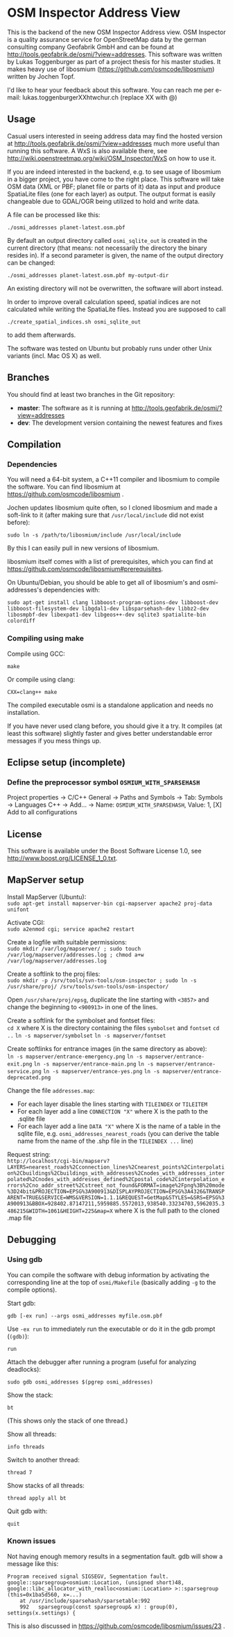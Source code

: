 # OSM Inspector Address View

This is the backend of the new OSM Inspector Address view. OSM Inspector is a quality assurance service for OpenStreetMap data by the german consulting company Geofabrik GmbH and can be found at http://tools.geofabrik.de/osmi/?view=addresses. This software was written by Lukas Toggenburger as part of a project thesis for his master studies. It makes heavy use of libosmium (https://github.com/osmcode/libosmium) written by Jochen Topf.

I'd like to hear your feedback about this software. You can reach me per e-mail: lukas.toggenburgerXXhtwchur.ch (replace XX with @)

## Usage

Casual users interested in seeing address data may find the hosted version at http://tools.geofabrik.de/osmi/?view=addresses much more useful than running this software. A WxS is also available there, see http://wiki.openstreetmap.org/wiki/OSM_Inspector/WxS on how to use it.

If you are indeed interested in the backend, e.g. to see usage of libosmium in a bigger project, you have come to the right place. This software will take OSM data (XML or PBF; planet file or parts of it) data as input and produce SpatiaLite files (one for each layer) as output. The output format is easily changeable due to GDAL/OGR being utilized to hold and write data.

A file can be processed like this:

    ./osmi_addresses planet-latest.osm.pbf

By default an output directory called `osmi_sqlite_out` is created in the current directory (that means: not necessarily the directory the binary resides in). If a second parameter is given, the name of the output directory can be changed:

    ./osmi_addresses planet-latest.osm.pbf my-output-dir

An existing directory will not be overwritten, the software will abort instead.

In order to improve overall calculation speed, spatial indices are not calculated while writing the SpatiaLite files. Instead you are supposed to call

    ./create_spatial_indices.sh osmi_sqlite_out

to add them afterwards. 

The software was tested on Ubuntu but probably runs under other Unix variants (incl. Mac OS X) as well.

## Branches

You should find at least two branches in the Git repository:

- **master**: The software as it is running at http://tools.geofabrik.de/osmi/?view=addresses
- **dev**: The development version containing the newest features and fixes

## Compilation

### Dependencies

You will need a 64-bit system, a C++11 compiler and libosmium to compile the software. You can find libosmium at https://github.com/osmcode/libosmium .

Jochen updates libosmium quite often, so I cloned libosmium and made a soft-link to it (after making sure that `/usr/local/include` did not exist before):

    sudo ln -s /path/to/libosmium/include /usr/local/include

By this I can easily pull in new versions of libosmium.

libosmium itself comes with a list of prerequisites, which you can find at https://github.com/osmcode/libosmium#prerequisites.

On Ubuntu/Debian, you should be able to get all of libosmium's and osmi-addresses's dependencies with:

    sudo apt-get install clang libboost-program-options-dev libboost-dev libboost-filesystem-dev libgdal1-dev libsparsehash-dev libbz2-dev libosmpbf-dev libexpat1-dev libgeos++-dev sqlite3 spatialite-bin colordiff

### Compiling using make

Compile using GCC:

    make

Or compile using clang:

    CXX=clang++ make

The compiled executable osmi is a standalone application and needs no installation.

If you have never used clang before, you should give it a try. It compiles (at least this software) slightly faster and gives better understandable error messages if you mess things up.

## Eclipse setup (incomplete)

### Define the preprocessor symbol `OSMIUM_WITH_SPARSEHASH`

Project properties -> C/C++ General -> Paths and Symbols -> Tab: Symbols -> Languages C++ -> Add... -> Name: `OSMIUM_WITH_SPARSEHASH`, Value: 1, [X] Add to all configurations

## License

This software is available under the Boost Software License 1.0, see http://www.boost.org/LICENSE_1_0.txt.

## MapServer setup

Install MapServer (Ubuntu):  
`sudo apt-get install mapserver-bin cgi-mapserver apache2 proj-data unifont`

Activate CGI:  
`sudo a2enmod cgi; service apache2 restart`

Create a logfile with suitable permissions:  
`sudo mkdir /var/log/mapserver/ ; sudo touch /var/log/mapserver/addresses.log ; chmod a+w /var/log/mapserver/addresses.log`

Create a softlink to the proj files:  
`sudo mkdir -p /srv/tools/svn-tools/osm-inspector ; sudo ln -s /usr/share/proj/ /srv/tools/svn-tools/osm-inspector/`

Open `/usr/share/proj/epsg`, duplicate the line starting with `<3857>` and change the beginning to `<900913>` in one of the lines.

Create a softlink for the symbolset and fontset files:  
`cd X` where X is the directory containing the files `symbolset` and `fontset`
`cd ..`
`ln -s mapserver/symbolset`
`ln -s mapserver/fontset`

Create softlinks for entrance images (in the same directory as above):  
`ln -s mapserver/entrance-emergency.png`
`ln -s mapserver/entrance-exit.png`
`ln -s mapserver/entrance-main.png`
`ln -s mapserver/entrance-service.png`
`ln -s mapserver/entrance-yes.png`
`ln -s mapserver/entrance-deprecated.png`

Change the file `addresses.map`:  
- For each layer disable the lines starting with `TILEINDEX` or `TILEITEM`
- For each layer add a line `CONNECTION "X"` where X is the path to the .sqlite file
- For each layer add a line `DATA "X"` where X is the name of a table in the sqlite file, e.g. `osmi_addresses_nearest_roads` (you can derive the table name from the name of the .shp file in the `TILEINDEX ...` line)

Request string:  
`http://localhost/cgi-bin/mapserv?LAYERS=nearest_roads%2Cconnection_lines%2Cnearest_points%2Cinterpolation%2Cbuildings%2Cbuildings_with_addresses%2Cnodes_with_addresses_interpolated%2Cnodes_with_addresses_defined%2Cpostal_code%2Cinterpolation_errors%2Cno_addr_street%2Cstreet_not_found&FORMAT=image%2Fpng%3B%20mode%3D24bit&PROJECTION=EPSG%3A900913&DISPLAYPROJECTION=EPSG%3A4326&TRANSPARENT=TRUE&SERVICE=WMS&VERSION=1.1.1&REQUEST=GetMap&STYLES=&SRS=EPSG%3A900913&BBOX=928402.87147211,5959885.5572013,938540.33234703,5962035.3486215&WIDTH=1061&HEIGHT=225&map=X` where X is the full path to the cloned .map file

## Debugging

### Using gdb

You can compile the software with debug information by activating the corresponding line at the top of `osmi/Makefile` (basically adding `-g` to the compile options).

Start gdb:

    gdb [-ex run] --args osmi_addresses myfile.osm.pbf

Use `-ex run` to immediately run the executable or do it in the gdb prompt (`(gdb)`):

    run

Attach the debugger after running a program (useful for analyzing deadlocks):

    sudo gdb osmi_addresses $(pgrep osmi_addresses)

Show the stack:

    bt

(This shows only the stack of one thread.)

Show all threads:

    info threads

Switch to another thread:

    thread 7

Show stacks of all threads:

    thread apply all bt

Quit gdb with:

    quit

### Known issues

Not having enough memory results in a segmentation fault. gdb will show a message like this:

```
Program received signal SIGSEGV, Segmentation fault.
google::sparsegroup<osmium::Location, (unsigned short)48, google::libc_allocator_with_realloc<osmium::Location> >::sparsegroup (this=0x1ba5d560, x=...)
    at /usr/include/sparsehash/sparsetable:992
    992	  sparsegroup(const sparsegroup& x) : group(0), settings(x.settings) {
```

This is also discussed in https://github.com/osmcode/libosmium/issues/23 . 
